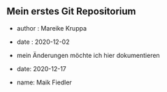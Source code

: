 ## Mein erstes Git Repositorium

- author : Mareike Kruppa
- date : 2020-12-02

- mein Änderungen möchte ich hier dokumentieren
- date: 2020-12-17
- name: Maik Fiedler
